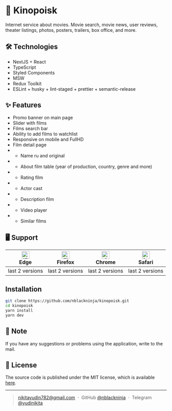# 🍿 Kinopoisk

Internet service about movies. Movie search, movie news, user reviews, theater listings, photos, posters, trailers, box office, and more.

## 🛠 Technologies
- NextJS + React
- TypeScript
- Styled Components
- MSW
- Redux Toolkit
- ESLint + husky + lint-staged + prettier + semantic-release

## ✨ Features
- Promo banner on main page
- Slider with films
- Films search bar
- Ability to add films to watchlist
- Responsive on mobile and FullHD
- Film detail page
- - Name ru and original
- - About film table (year of production, country, genre and more)
- - Rating film
- - Actor cast
- - Description film
- - Video player
- - Similar films

## 🖥 Support

| [<img src="https://raw.githubusercontent.com/alrra/browser-logos/master/src/edge/edge_48x48.png" alt="IE / Edge" width="24px" height="24px" />](http://godban.github.io/browsers-support-badges/)<br>Edge | [<img src="https://raw.githubusercontent.com/alrra/browser-logos/master/src/firefox/firefox_48x48.png" alt="Firefox" width="24px" height="24px" />](http://godban.github.io/browsers-support-badges/)<br>Firefox | [<img src="https://raw.githubusercontent.com/alrra/browser-logos/master/src/chrome/chrome_48x48.png" alt="Chrome" width="24px" height="24px" />](http://godban.github.io/browsers-support-badges/)<br>Chrome | [<img src="https://raw.githubusercontent.com/alrra/browser-logos/master/src/safari/safari_48x48.png" alt="Safari" width="24px" height="24px" />](http://godban.github.io/browsers-support-badges/)<br>Safari |
| --- | --- | --- | --- |
| last 2 versions | last 2 versions | last 2 versions | last 2 versions |

## Installation

```bash
git clone https://github.com/nblackninja/kinopoisk.git
cd kinopoisk
yarn install
yarn dev
```

## 💬 Note

If you have any suggestions or problems using the application, write to the
mail.

## 🔐 License

The source code is published under the MIT license, which is available [here](LICENSE).

---

> nikitayudin782@gmail.com &nbsp;&middot;&nbsp;
> GitHub [@nblackninja](https://github.com/с) &nbsp;&middot;&nbsp;
> Telegram [@yudinikita](https://t.me/yudinikita)

